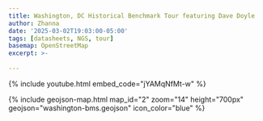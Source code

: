 ```yaml
---
title: Washington, DC Historical Benchmark Tour featuring Dave Doyle
author: Zhanna
date: '2025-03-02T19:03:00-05:00'
tags: [datasheets, NGS, tour]
basemap: OpenStreetMap
excerpt: >-
  
---
```


{% include youtube.html embed_code="jYAMqNfMt-w" %}

{% include geojson-map.html map_id="2" zoom="14" height="700px" geojson="washington-bms.geojson" icon_color="blue"  %}
